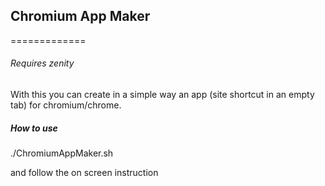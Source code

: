 ## Chromium App Maker
=============
###### Requires zenity

With this you can create in a simple way an app (site shortcut in an empty tab) for chromium/chrome.

##### How to use
./ChromiumAppMaker.sh

and follow the on screen instruction